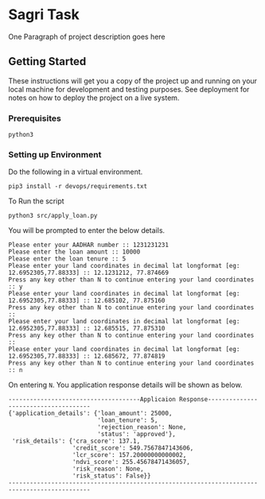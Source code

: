 # Sagri Task

One Paragraph of project description goes here

## Getting Started

These instructions will get you a copy of the project up and running on your local machine for development and testing purposes. See deployment for notes on how to deploy the project on a live system.

### Prerequisites


```
python3
```

### Setting up Environment
Do the following in a virtual environment.
```
pip3 install -r devops/requirements.txt
```

To Run the script

```
python3 src/apply_loan.py

```
You will  be prompted to enter the below details.
```
Please enter your AADHAR number :: 1231231231
Please enter the loan amount :: 10000
Please enter the loan tenure :: 5
Please enter your land coordinates in decimal lat longformat [eg: 12.6952305,77.88333] :: 12.1231212, 77.874669
Press any key other than N to continue entering your land coordinates :: y
Please enter your land coordinates in decimal lat longformat [eg: 12.6952305,77.88333] :: 12.685102, 77.875160
Press any key other than N to continue entering your land coordinates :: 
Please enter your land coordinates in decimal lat longformat [eg: 12.6952305,77.88333] :: 12.685515, 77.875310
Press any key other than N to continue entering your land coordinates :: 
Please enter your land coordinates in decimal lat longformat [eg: 12.6952305,77.88333] :: 12.685672, 77.874819  
Press any key other than N to continue entering your land coordinates :: n

```
On entering `N`. You application response details will be shown as below.
```
-------------------------------------Applicaion Response-------------------------------------
{'application_details': {'loan_amount': 25000,
                         'loan_tenure': 5,
                         'rejection_reason': None,
                         'status': 'approved'},
 'risk_details': {'cra_score': 137.1,
                  'credit_score': 549.7567847143606,
                  'lcr_score': 157.20000000000002,
                  'ndvi_score': 255.45678471436057,
                  'risk_reason': None,
                  'risk_status': False}}
---------------------------------------------------------------------------------------------

```

                